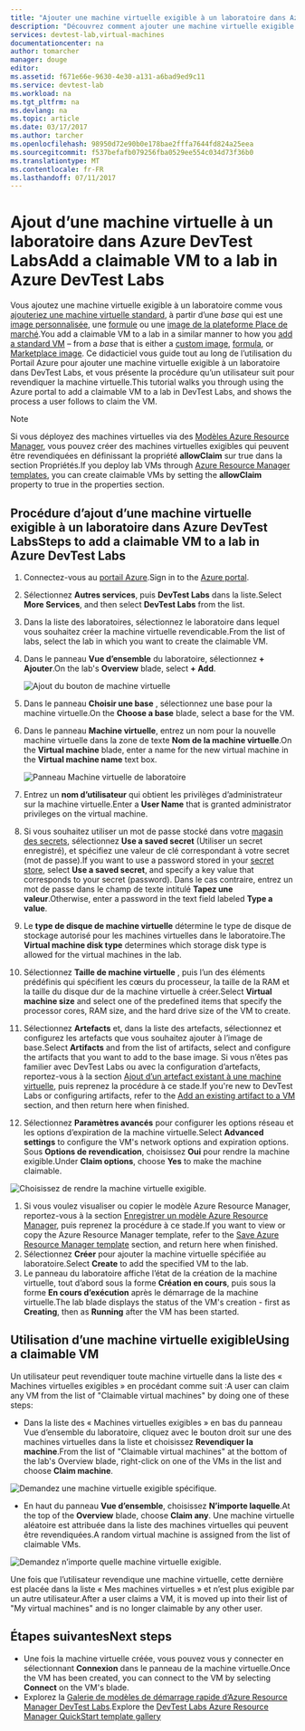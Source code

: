 ```yaml
---
title: "Ajouter une machine virtuelle exigible à un laboratoire dans Azure DevTest Labs | Microsoft Docs"
description: "Découvrez comment ajouter une machine virtuelle exigible à un laboratoire dans Azure DevTest Labs"
services: devtest-lab,virtual-machines
documentationcenter: na
author: tomarcher
manager: douge
editor: 
ms.assetid: f671e66e-9630-4e30-a131-a6bad9ed9c11
ms.service: devtest-lab
ms.workload: na
ms.tgt_pltfrm: na
ms.devlang: na
ms.topic: article
ms.date: 03/17/2017
ms.author: tarcher
ms.openlocfilehash: 98950d72e90b0e178bae2fffa7644fd824a25eea
ms.sourcegitcommit: f537befafb079256fba0529ee554c034d73f36b0
ms.translationtype: MT
ms.contentlocale: fr-FR
ms.lasthandoff: 07/11/2017
---
```

# <a name="add-a-claimable-vm-to-a-lab-in-azure-devtest-labs"></a><span data-ttu-id="8d041-103">Ajout d’une machine virtuelle à un laboratoire dans Azure DevTest Labs</span><span class="sxs-lookup"><span data-stu-id="8d041-103">Add a claimable VM to a lab in Azure DevTest Labs</span></span>
<span data-ttu-id="8d041-104">Vous ajoutez une machine virtuelle exigible à un laboratoire comme vous [ajouteriez une machine virtuelle standard](devtest-lab-add-vm.md), à partir d’une *base* qui est une [image personnalisée](devtest-lab-create-template.md), une [formule](devtest-lab-manage-formulas.md) ou une [image de la plateforme Place de marché](devtest-lab-configure-marketplace-images.md).</span><span class="sxs-lookup"><span data-stu-id="8d041-104">You add a claimable VM to a lab in a similar manner to how you [add a standard VM](devtest-lab-add-vm.md) – from a *base* that is either a [custom image](devtest-lab-create-template.md), [formula](devtest-lab-manage-formulas.md), or [Marketplace image](devtest-lab-configure-marketplace-images.md).</span></span> <span data-ttu-id="8d041-105">Ce didacticiel vous guide tout au long de l’utilisation du Portail Azure pour ajouter une machine virtuelle exigible à un laboratoire dans DevTest Labs, et vous présente la procédure qu’un utilisateur suit pour revendiquer la machine virtuelle.</span><span class="sxs-lookup"><span data-stu-id="8d041-105">This tutorial walks you through using the Azure portal to add a claimable VM to a lab in DevTest Labs, and shows the process a user follows to claim the VM.</span></span>

> [!NOTE]
> <span data-ttu-id="8d041-106">Si vous déployez des machines virtuelles via des [Modèles Azure Resource Manager](devtest-lab-create-environment-from-arm.md), vous pouvez créer des machines virtuelles exigibles qui peuvent être revendiquées en définissant la propriété **allowClaim** sur true dans la section Propriétés.</span><span class="sxs-lookup"><span data-stu-id="8d041-106">If you deploy lab VMs through [Azure Resource Manager templates](devtest-lab-create-environment-from-arm.md), you can create claimable VMs by setting the **allowClaim** property to true in the properties section.</span></span>
>
>

## <a name="steps-to-add-a-claimable-vm-to-a-lab-in-azure-devtest-labs"></a><span data-ttu-id="8d041-107">Procédure d’ajout d’une machine virtuelle exigible à un laboratoire dans Azure DevTest Labs</span><span class="sxs-lookup"><span data-stu-id="8d041-107">Steps to add a claimable VM to a lab in Azure DevTest Labs</span></span>
1. <span data-ttu-id="8d041-108">Connectez-vous au [portail Azure](http://go.microsoft.com/fwlink/p/?LinkID=525040).</span><span class="sxs-lookup"><span data-stu-id="8d041-108">Sign in to the [Azure portal](http://go.microsoft.com/fwlink/p/?LinkID=525040).</span></span>
1. <span data-ttu-id="8d041-109">Sélectionnez **Autres services**, puis **DevTest Labs** dans la liste.</span><span class="sxs-lookup"><span data-stu-id="8d041-109">Select **More Services**, and then select **DevTest Labs** from the list.</span></span>
1. <span data-ttu-id="8d041-110">Dans la liste des laboratoires, sélectionnez le laboratoire dans lequel vous souhaitez créer la machine virtuelle revendicable.</span><span class="sxs-lookup"><span data-stu-id="8d041-110">From the list of labs, select the lab in which you want to create the claimable VM.</span></span>  
1. <span data-ttu-id="8d041-111">Dans le panneau **Vue d’ensemble** du laboratoire, sélectionnez **+ Ajouter**.</span><span class="sxs-lookup"><span data-stu-id="8d041-111">On the lab's **Overview** blade, select **+ Add**.</span></span>  

    ![Ajout du bouton de machine virtuelle](./media/devtest-lab-add-vm/devtestlab-home-blade-add-vm.png)

1. <span data-ttu-id="8d041-113">Dans le panneau **Choisir une base** , sélectionnez une base pour la machine virtuelle.</span><span class="sxs-lookup"><span data-stu-id="8d041-113">On the **Choose a base** blade, select a base for the VM.</span></span>
1. <span data-ttu-id="8d041-114">Dans le panneau **Machine virtuelle**, entrez un nom pour la nouvelle machine virtuelle dans la zone de texte **Nom de la machine virtuelle**.</span><span class="sxs-lookup"><span data-stu-id="8d041-114">On the **Virtual machine** blade, enter a name for the new virtual machine in the **Virtual machine name** text box.</span></span>

    ![Panneau Machine virtuelle de laboratoire](./media/devtest-lab-add-vm/devtestlab-lab-vm-blade.png)

1. <span data-ttu-id="8d041-116">Entrez un **nom d’utilisateur** qui obtient les privilèges d’administrateur sur la machine virtuelle.</span><span class="sxs-lookup"><span data-stu-id="8d041-116">Enter a **User Name** that is granted administrator privileges on the virtual machine.</span></span>  
1. <span data-ttu-id="8d041-117">Si vous souhaitez utiliser un mot de passe stocké dans votre [magasin des secrets](https://azure.microsoft.com/updates/azure-devtest-labs-keep-your-secrets-safe-and-easy-to-use-with-the-new-personal-secret-store), sélectionnez **Use a saved secret** (Utiliser un secret enregistré), et spécifiez une valeur de clé correspondant à votre secret (mot de passe).</span><span class="sxs-lookup"><span data-stu-id="8d041-117">If you want to use a password stored in your [secret store](https://azure.microsoft.com/updates/azure-devtest-labs-keep-your-secrets-safe-and-easy-to-use-with-the-new-personal-secret-store), select **Use a saved secret**, and specify a key value that corresponds to your secret (password).</span></span> <span data-ttu-id="8d041-118">Dans le cas contraire, entrez un mot de passe dans le champ de texte intitulé **Tapez une valeur**.</span><span class="sxs-lookup"><span data-stu-id="8d041-118">Otherwise, enter a password in the text field labeled **Type a value**.</span></span>
1. <span data-ttu-id="8d041-119">Le **type de disque de machine virtuelle** détermine le type de disque de stockage autorisé pour les machines virtuelles dans le laboratoire.</span><span class="sxs-lookup"><span data-stu-id="8d041-119">The **Virtual machine disk type** determines which storage disk type is allowed for the virtual machines in the lab.</span></span>
1. <span data-ttu-id="8d041-120">Sélectionnez **Taille de machine virtuelle** , puis l’un des éléments prédéfinis qui spécifient les cœurs du processeur, la taille de la RAM et la taille du disque dur de la machine virtuelle à créer.</span><span class="sxs-lookup"><span data-stu-id="8d041-120">Select **Virtual machine size** and select one of the predefined items that specify the processor cores, RAM size, and the hard drive size of the VM to create.</span></span>
1. <span data-ttu-id="8d041-121">Sélectionnez **Artefacts** et, dans la liste des artefacts, sélectionnez et configurez les artefacts que vous souhaitez ajouter à l’image de base.</span><span class="sxs-lookup"><span data-stu-id="8d041-121">Select **Artifacts** and from the list of artifacts, select and configure the artifacts that you want to add to the base image.</span></span> <span data-ttu-id="8d041-122">Si vous n’êtes pas familier avec DevTest Labs ou avec la configuration d’artefacts, reportez-vous à la section [Ajout d’un artefact existant à une machine virtuelle](devtest-lab-add-vm.md#add-an-existing-artifact-to-a-vm), puis reprenez la procédure à ce stade.</span><span class="sxs-lookup"><span data-stu-id="8d041-122">If you're new to DevTest Labs or configuring artifacts, refer to the [Add an existing artifact to a VM](devtest-lab-add-vm.md#add-an-existing-artifact-to-a-vm) section, and then return here when finished.</span></span>
1. <span data-ttu-id="8d041-123">Sélectionnez **Paramètres avancés** pour configurer les options réseau et les options d’expiration de la machine virtuelle.</span><span class="sxs-lookup"><span data-stu-id="8d041-123">Select **Advanced settings** to configure the VM's network options and expiration options.</span></span> <span data-ttu-id="8d041-124">Sous **Options de revendication**, choisissez **Oui** pour rendre la machine exigible.</span><span class="sxs-lookup"><span data-stu-id="8d041-124">Under **Claim options**, choose **Yes** to make the machine claimable.</span></span>

  ![Choisissez de rendre la machine virtuelle exigible.](./media/devtest-lab-add-vm/devtestlab-claim-VM-option.png)

1. <span data-ttu-id="8d041-126">Si vous voulez visualiser ou copier le modèle Azure Resource Manager, reportez-vous à la section [Enregistrer un modèle Azure Resource Manager](devtest-lab-add-vm.md#save-azure-resource-manager-template), puis reprenez la procédure à ce stade.</span><span class="sxs-lookup"><span data-stu-id="8d041-126">If you want to view or copy the Azure Resource Manager template, refer to the [Save Azure Resource Manager template](devtest-lab-add-vm.md#save-azure-resource-manager-template) section, and return here when finished.</span></span>
1. <span data-ttu-id="8d041-127">Sélectionnez **Créer** pour ajouter la machine virtuelle spécifiée au laboratoire.</span><span class="sxs-lookup"><span data-stu-id="8d041-127">Select **Create** to add the specified VM to the lab.</span></span>
1. <span data-ttu-id="8d041-128">Le panneau du laboratoire affiche l’état de la création de la machine virtuelle, tout d’abord sous la forme **Création en cours**, puis sous la forme **En cours d’exécution** après le démarrage de la machine virtuelle.</span><span class="sxs-lookup"><span data-stu-id="8d041-128">The lab blade displays the status of the VM's creation - first as **Creating**, then as **Running** after the VM has been started.</span></span>


## <a name="using-a-claimable-vm"></a><span data-ttu-id="8d041-129">Utilisation d’une machine virtuelle exigible</span><span class="sxs-lookup"><span data-stu-id="8d041-129">Using a claimable VM</span></span>

<span data-ttu-id="8d041-130">Un utilisateur peut revendiquer toute machine virtuelle dans la liste des « Machines virtuelles exigibles » en procédant comme suit :</span><span class="sxs-lookup"><span data-stu-id="8d041-130">A user can claim any VM from the list of "Claimable virtual machines" by doing one of these steps:</span></span>

* <span data-ttu-id="8d041-131">Dans la liste des « Machines virtuelles exigibles » en bas du panneau Vue d’ensemble du laboratoire, cliquez avec le bouton droit sur une des machines virtuelles dans la liste et choisissez **Revendiquer la machine**.</span><span class="sxs-lookup"><span data-stu-id="8d041-131">From the list of "Claimable virtual machines" at the bottom of the lab's Overview blade, right-click on one of the VMs in the list and choose **Claim machine**.</span></span>

 ![Demandez une machine virtuelle exigible spécifique.](./media/devtest-lab-add-vm/devtestlab-claim-VM.png)


* <span data-ttu-id="8d041-133">En haut du panneau **Vue d’ensemble**, choisissez **N’importe laquelle**.</span><span class="sxs-lookup"><span data-stu-id="8d041-133">At the top of the **Overview** blade, choose **Claim any**.</span></span> <span data-ttu-id="8d041-134">Une machine virtuelle aléatoire est attribuée dans la liste des machines virtuelles qui peuvent être revendiquées.</span><span class="sxs-lookup"><span data-stu-id="8d041-134">A random virtual machine is assigned from the list of claimable VMs.</span></span>

 ![Demandez n’importe quelle machine virtuelle exigible.](./media/devtest-lab-add-vm/devtestlab-claim-any.png)


<span data-ttu-id="8d041-136">Une fois que l’utilisateur revendique une machine virtuelle, cette dernière est placée dans la liste « Mes machines virtuelles » et n’est plus exigible par un autre utilisateur.</span><span class="sxs-lookup"><span data-stu-id="8d041-136">After a user claims a VM, it is moved up into their list of "My virtual machines" and is no longer claimable by any other user.</span></span>

## <a name="next-steps"></a><span data-ttu-id="8d041-137">Étapes suivantes</span><span class="sxs-lookup"><span data-stu-id="8d041-137">Next steps</span></span>
* <span data-ttu-id="8d041-138">Une fois la machine virtuelle créée, vous pouvez vous y connecter en sélectionnant **Connexion** dans le panneau de la machine virtuelle.</span><span class="sxs-lookup"><span data-stu-id="8d041-138">Once the VM has been created, you can connect to the VM by selecting **Connect** on the VM's blade.</span></span>
* <span data-ttu-id="8d041-139">Explorez la [Galerie de modèles de démarrage rapide d’Azure Resource Manager DevTest Labs](https://github.com/Azure/azure-devtestlab/tree/master/ARMTemplates).</span><span class="sxs-lookup"><span data-stu-id="8d041-139">Explore the [DevTest Labs Azure Resource Manager QuickStart template gallery](https://github.com/Azure/azure-devtestlab/tree/master/ARMTemplates)</span></span>
